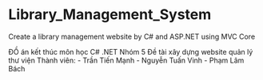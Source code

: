 # Library_Management_System
Create a library management website by C# and ASP.NET using MVC Core 

ĐỒ án kết thúc môn học C# .NET Nhóm 5
Đề tài xây dựng website quản lý thư viện
Thành viên: 
          - Trần Tiến Mạnh
          - Nguyễn Tuấn Vinh
          - Phạm Lâm Bách
